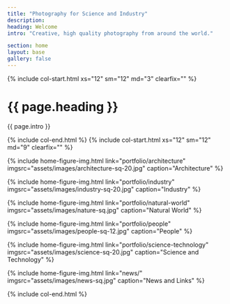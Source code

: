 ```yaml
---
title: "Photography for Science and Industry"
description: 
heading: Welcome
intro: "Creative, high quality photography from around the world."

section: home
layout: base
gallery: false
---
```


{% include col-start.html xs="12" sm="12" md="3" clearfix="" %}

<h1>{{ page.heading }}</h1>
<p>{{ page.intro }}</p>

{% include col-end.html %}
{% include col-start.html xs="12" sm="12" md="9" clearfix="" %}

{% include home-figure-img.html link="portfolio/architecture" imgsrc="assets/images/architecture-sq-20.jpg" caption="Architecture" %}

{% include home-figure-img.html link="portfolio/industry" imgsrc="assets/images/industry-sq-20.jpg" caption="Industry" %}

{% include home-figure-img.html link="portfolio/natural-world" imgsrc="assets/images/nature-sq.jpg" caption="Natural World" %}

{% include home-figure-img.html link="portfolio/people" imgsrc="assets/images/people-sq-12.jpg" caption="People" %}

{% include home-figure-img.html link="portfolio/science-technology" imgsrc="assets/images/science-sq-20.jpg" caption="Science and Technology" %}

{% include home-figure-img.html link="news/" imgsrc="assets/images/news-sq.jpg" caption="News and Links" %}

{% include col-end.html %}
